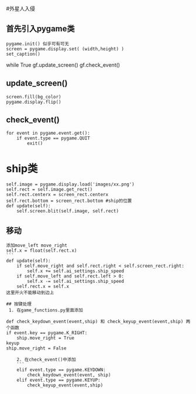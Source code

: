 #外星人入侵

## 首先引入pygame类
    pygame.init() 似乎可有可无
    screen = pygame.display.set( (width,height) )
    set_caption()

while True
    gf.update_screen()
    gf.check_event()

## update_screen()
    screen.fill(bg_color)
    pygame.display.flip()

## check_event()
    for event in pygame.event.get():
        if event.type == pygame.QUIT
            exit()

# ship类
    self.image = pygame.display.load('images/xx.png')
    self.rect = self.image.get_rect()
    self.rect.centerx = screen_rect.centerx
    self.rect.bottom = screen_rect.bottom #ship的位置
    def update(self):
        self.screen.blit(self.image, self.rect)

## 移动
    添加move_left move_right
    self.x = float(self.rect.x)
    ```
    def update(self):
        if self.move_right and self.rect.right < self.screen_rect.right:
            self.x += self.ai_settings.ship_speed
        if self.move_left and self.rect.left > 0:
            self.x -= self.ai_settings.ship_speed
        self.rect.x = self.x
    这里开火不能移动到边上
  ```
## 按键处理
   1. 在game_functions.py里面添加
```
    def check_keydown_event(event,ship) 和 check_keyup_event(event,ship) 两个函数
    if event.key == pygame.K_RIGHT:
        ship.move_right = True
    keyup
    ship.move_right = False

```
    2. 在check_event()中添加
    ```
    elif event.type == pygame.KEYDOWN:
        check_keydown_event(event, ship)
    elif event.type == pygame.KEYUP:
        check_keyup_event(event,ship)
  ```